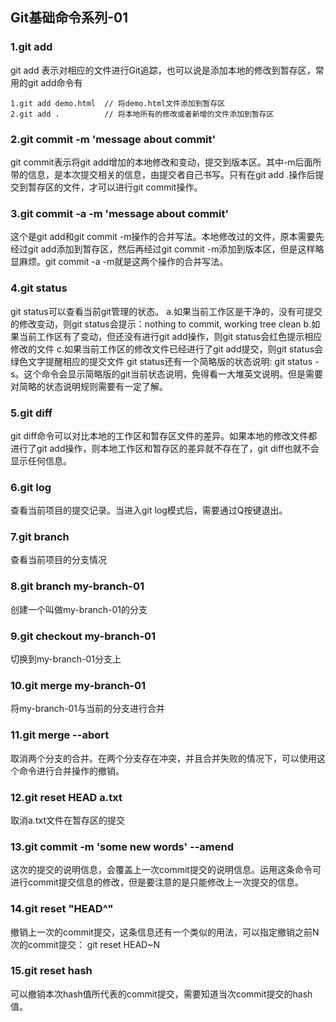 ## Git基础命令系列-01

### 1.git add
git add 表示对相应的文件进行Git追踪，也可以说是添加本地的修改到暂存区，常用的git add命令有</br>
```
1.git add demo.html  // 将demo.html文件添加到暂存区
2.git add .          // 将本地所有的修改或者新增的文件添加到暂存区
```

### 2.git commit -m 'message about commit'
git commit表示将git add增加的本地修改和变动，提交到版本区。其中-m后面所带的信息，是本次提交相关的信息，由提交者自己书写。只有在git add .操作后提交到暂存区的文件，才可以进行git commit操作。

### 3.git commit -a -m 'message about commit'
这个是git add和git commit -m操作的合并写法。本地修改过的文件，原本需要先经过git add添加到暂存区，然后再经过git commit -m添加到版本区，但是这样略显麻烦。git commit -a -m就是这两个操作的合并写法。

### 4.git status
git status可以查看当前git管理的状态。
a.如果当前工作区是干净的，没有可提交的修改变动，则git status会提示：nothing to commit, working tree clean
b.如果当前工作区有了变动，但还没有进行git add操作，则git status会红色提示相应修改的文件
c.如果当前工作区的修改文件已经进行了git add提交，则git status会绿色文字提醒相应的提交文件
git status还有一个简略版的状态说明: git status -s。这个命令会显示简略版的git当前状态说明，免得看一大堆英文说明。但是需要对简略的状态说明规则需要有一定了解。

### 5.git diff
git diff命令可以对比本地的工作区和暂存区文件的差异。如果本地的修改文件都进行了git add操作，则本地工作区和暂存区的差异就不存在了，git diff也就不会显示任何信息。

### 6.git log
查看当前项目的提交记录。当进入git log模式后，需要通过Q按键退出。

### 7.git branch
查看当前项目的分支情况

### 8.git branch my-branch-01
创建一个叫做my-branch-01的分支

### 9.git checkout my-branch-01
切换到my-branch-01分支上

### 10.git merge my-branch-01
将my-branch-01与当前的分支进行合并

### 11.git merge --abort
取消两个分支的合并。在两个分支存在冲突，并且合并失败的情况下，可以使用这个命令进行合并操作的撤销。

### 12.git reset HEAD a.txt
取消a.txt文件在暂存区的提交

### 13.git commit -m 'some new words' --amend
这次的提交的说明信息，会覆盖上一次commit提交的说明信息。运用这条命令可进行commit提交信息的修改，但是要注意的是只能修改上一次提交的信息。

### 14.git reset "HEAD^"
撤销上一次的commit提交，这条信息还有一个类似的用法，可以指定撤销之前N次的commit提交：
git reset HEAD~N

### 15.git reset hash
可以撤销本次hash值所代表的commit提交，需要知道当次commit提交的hash值。
